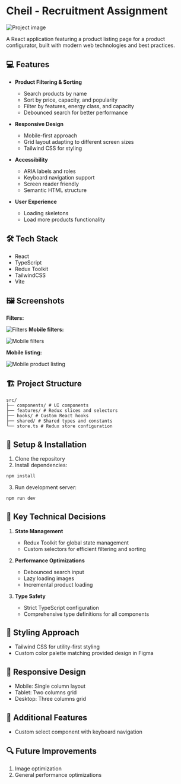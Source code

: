 # Cheil - Recruitment Assignment

![Project image](public/images/readme/main.png)

A React application featuring a product listing page for a product configurator, built with modern web technologies and best practices.

## 💻 Features

- **Product Filtering & Sorting**

  - Search products by name
  - Sort by price, capacity, and popularity
  - Filter by features, energy class, and capacity
  - Debounced search for better performance

- **Responsive Design**

  - Mobile-first approach
  - Grid layout adapting to different screen sizes
  - Tailwind CSS for styling

- **Accessibility**

  - ARIA labels and roles
  - Keyboard navigation support
  - Screen reader friendly
  - Semantic HTML structure

- **User Experience**
  - Loading skeletons
  - Load more products functionality

## 🛠 Tech Stack

- React
- TypeScript
- Redux Toolkit
- TailwindCSS
- Vite

## 🖼️ Screenshots
**Filters:**

![Filters](public/images/readme/filters.png)
**Mobile filters:**

![Mobile filters](public/images/readme/mobile-1.png)

**Mobile listing:**

![Mobile product listing](public/images/readme/mobile-2.png)

## 🏗 Project Structure

```
src/
├── components/ # UI components
├── features/ # Redux slices and selectors
├── hooks/ # Custom React hooks
├── shared/ # Shared types and constants
└── store.ts # Redux store configuration
```

## 🔧 Setup & Installation

1. Clone the repository
2. Install dependencies:

```bash
npm install
```

3. Run development server:

```bash
npm run dev
```

## 🧪 Key Technical Decisions

1. **State Management**

   - Redux Toolkit for global state management
   - Custom selectors for efficient filtering and sorting

2. **Performance Optimizations**

   - Debounced search input
   - Lazy loading images
   - Incremental product loading

3. **Type Safety**
   - Strict TypeScript configuration
   - Comprehensive type definitions for all components

## 🎨 Styling Approach

- Tailwind CSS for utility-first styling
- Custom color palette matching provided design in Figma

## 📱 Responsive Design

- Mobile: Single column layout
- Tablet: Two columns grid
- Desktop: Three columns grid

## 🌟 Additional Features

- Custom select component with keyboard navigation

## 🔍 Future Improvements

1. Image optimization
2. General performance optimizations
